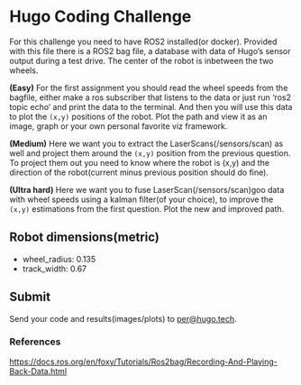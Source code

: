 # Hugo Coding Challenge

For this challenge you need to have ROS2 installed(or docker). Provided with this file there is a ROS2 bag file, a database with data of Hugo’s sensor output during a test drive. The center of the robot is inbetween the two wheels. 

**(Easy)** For the first assignment you should read the wheel speeds from the bagfile, either make a ros subscriber that listens to the data or just run ‘ros2 topic echo’ and print the data to the terminal. And then you will use this data to plot the ``(x,y)`` positions of the robot. Plot the path and view it as an image, graph or your own personal favorite viz framework.


**(Medium)** Here we want you to extract the LaserScans(/sensors/scan) as well and project them around the ``(x,y)`` position from the previous question. To project them out you need to know where the robot is (x,y) and the direction of the robot(current minus previous position should do fine).


**(Ultra hard)** Here we want you to fuse LaserScan(/sensors/scan)goo data with wheel speeds using a kalman filter(of your choice), to improve the ``(x,y)`` estimations from the first question. Plot the new and improved path.

## Robot dimensions(metric)
* wheel_radius: 0.135
* track_width: 0.67

## Submit

Send your code and results(images/plots) to per@hugo.tech.

### References

https://docs.ros.org/en/foxy/Tutorials/Ros2bag/Recording-And-Playing-Back-Data.html

